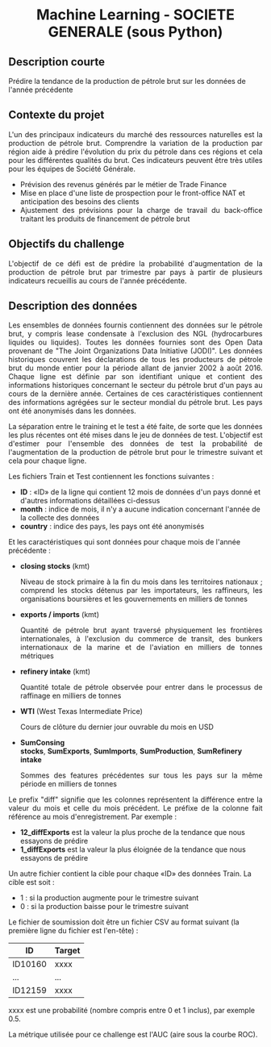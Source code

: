<h1 align="center">Machine Learning - SOCIETE GENERALE (sous Python)</h1>

## Description courte

Prédire la tendance de la production de pétrole brut sur les données de l'année précédente

## Contexte du projet

<p align="justify">L'un des principaux indicateurs du marché des ressources naturelles est la production de pétrole brut. Comprendre la variation de la production par région aide à prédire l'évolution du prix du pétrole dans ces régions et cela pour les différentes qualités du brut. Ces indicateurs peuvent être très utiles pour les équipes de Société Générale.</p>

* Prévision des revenus générés par le métier de Trade Finance 
* Mise en place d'une liste de prospection pour le front-office NAT et anticipation des besoins des clients
* <div align="justify">Ajustement des prévisions pour la charge de travail du back-office traitant les produits de financement de pétrole brut</div>

## Objectifs du challenge

<p align="justify">L'objectif de ce défi est de prédire la probabilité d'augmentation de la production de pétrole brut par trimestre par pays à partir de plusieurs indicateurs recueillis au cours de l'année précédente.</p>

## Description des données

<p align="justify">Les ensembles de données fournis contiennent des données sur le pétrole brut, y compris lease condensate à l'exclusion des NGL (hydrocarbures liquides ou liquides). Toutes les données fournies sont des Open Data provenant de "The Joint Organizations Data Initiative (JODI)". Les données historiques couvrent les déclarations de tous les producteurs de pétrole brut du monde entier pour la période allant de janvier 2002 à août 2016. Chaque ligne est définie par son identifiant unique et contient des informations historiques concernant le secteur du pétrole brut d'un pays au cours de la dernière année. Certaines de ces caractéristiques contiennent des informations agrégées sur le secteur mondial du pétrole brut. Les pays ont été anonymisés dans les données.</p>
  
<p align="justify">La séparation entre le training et le test a été faite, de sorte que les données les plus récentes ont été mises dans le jeu de données de test. L'objectif est d'estimer pour l'ensemble des données de test la probabilité de l'augmentation de la production de pétrole brut pour le trimestre suivant et cela pour chaque ligne.</p>
  
Les fichiers Train et Test contiennent les fonctions suivantes :

* **ID** : «ID» de la ligne qui contient 12 mois de données d'un pays donné et d'autres informations détaillées ci-dessus
* **month** : indice de mois, il n'y a aucune indication concernant l'année de la collecte des données
* **country** : indice des pays, les pays ont été anonymisés

Et les caractéristiques qui sont données pour chaque mois de l'année précédente :

* **closing stocks** (kmt) <div align="justify"> Niveau de stock primaire à la fin du mois dans les territoires nationaux ; comprend les stocks détenus par les importateurs, les raffineurs, les organisations boursières et les gouvernements en milliers de tonnes</div>

* **exports / imports** (kmt) <div align="justify"> Quantité de pétrole brut ayant traversé physiquement les frontières internationales, à l'exclusion du commerce de transit, des bunkers internationaux de la marine et de l'aviation en milliers de tonnes métriques</div>

* **refinery intake** (kmt) <div align="justify"> Quantité totale de pétrole observée pour entrer dans le processus de raffinage en milliers de tonnes</div>

* **WTI** (West Texas Intermediate Price) <div align="justify"> Cours de clôture du dernier jour ouvrable du mois en USD

* **SumConsing stocks**, **SumExports**, **SumImports**, **SumProduction**, **SumRefinery intake** <div align="justify"> Sommes des features précédentes sur tous les pays sur la même période en milliers de tonnes</div>

<p align="justify">Le prefix "diff" signifie que les colonnes représentent la différence entre la valeur du mois et celle du mois précédent. Le préfixe de la colonne fait référence au mois d'enregistrement. Par exemple :</p>

* **12_diffExports** est la valeur la plus proche de la tendance que nous essayons de prédire
* **1_diffExports** est la valeur la plus éloignée de la tendance que nous essayons de prédire

Un autre fichier contient la cible pour chaque «ID» des données Train. La cible est soit :

* 1 : si la production augmente pour le trimestre suivant
* 0 : si la production baisse pour le trimestre suivant

Le fichier de soumission doit être un fichier CSV au format suivant (la première ligne du fichier est l'en-tête) :

**ID**        | **Target**
------------- | -------------
ID10160       | xxxx
...           | ...
ID12159       | xxxx

xxxx est une probabilité (nombre compris entre 0 et 1 inclus), par exemple 0.5.

La métrique utilisée pour ce challenge est l'AUC (aire sous la courbe ROC).

